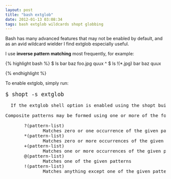 ```yaml
---
layout: post
title: "bash extglob"
date: 2012-01-13 03:08:34
tags: bash extglob wildcards shopt globbing
---
```


</p>
Bash has many advanced features that may not be enabled by default, and as an avid wildcard wielder I find <span class="mono">extglob</span> especially useful.
</p>

<p>
I use <b>inverse pattern matching</b> most frequently, for example:
</p>


{% highlight bash %}
$ ls
bar     baz     foo.jpg     quux
                   ^
$ ls !(*.jpg)
bar  baz  quux

{% endhighlight %}

<p>
To enable extglob, simply run:
</p>

<pre style="font-size: 17px">
$ shopt -s extglob
</pre>

<pre style="font-size: 14px">
  If the extglob shell option is enabled using the shopt builtin, several extended  pattern  matching  operators are recognized.  In the following description, a pattern-list is a list of one or more patterns separated by a |.  

Composite patterns may be formed using one or more of the following sub-patterns:

       ?(pattern-list)
              Matches zero or one occurrence of the given pattern               
       *(pattern-list)
              Matches zero or more occurrences of the given patterns
       +(pattern-list)
              Matches one or more occurrences of the given patterns
       @(pattern-list)
              Matches one of the given patterns
       !(pattern-list)
              Matches anything except one of the given patterns
</pre>
<p>
